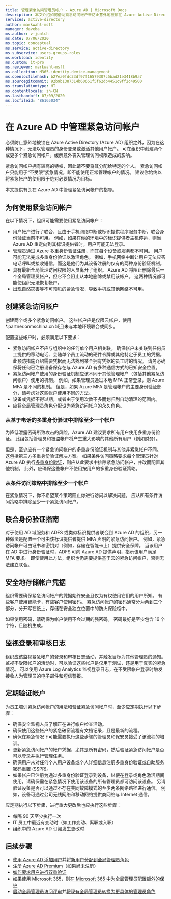 ```yaml
---
title: 管理紧急访问管理员帐户 - Azure AD | Microsoft Docs
description: 本文介绍如何借助紧急访问帐户来防止意外地被锁在 Azure Active Directory (Azure AD) 组织之外的情况。
services: active-directory
author: markwahl-msft
manager: daveba
ms.author: v-junlch
ms.date: 07/06/2020
ms.topic: conceptual
ms.service: active-directory
ms.subservice: users-groups-roles
ms.workload: identity
ms.custom: it-pro
ms.reviewer: markwahl-msft
ms.collection: M365-identity-device-management
ms.openlocfilehash: b27ea0fdc33df97f16579307c5bad21e3418b9a7
ms.sourcegitcommit: 92b9b1387314b60661f5f62db4451c9ff2c49500
ms.translationtype: HT
ms.contentlocale: zh-CN
ms.lasthandoff: 07/09/2020
ms.locfileid: "86165034"
---
```

# <a name="manage-emergency-access-accounts-in-azure-ad"></a>在 Azure AD 中管理紧急访问帐户

必须防止意外地被锁在 Azure Active Directory (Azure AD) 组织之外，因为在这种情况下，无法以管理员的身份登录或激活其他用户帐户。 可在组织中创建两个或更多个紧急访问帐户，缓解意外丧失管理访问权限造成的影响。

紧急访问帐户拥有较高的特权，因此请不要将其分配给特定的个人。 紧急访问帐户只能用于“不受限”紧急情况，即不能使用正常管理帐户的情况。 建议你始终以将紧急帐户的使用限于绝对必要情况为目标。

本文提供有关在 Azure AD 中管理紧急访问帐户的指导。

## <a name="why-use-an-emergency-access-account"></a>为何使用紧急访问帐户

在以下情况下，组织可能需要使用紧急访问帐户：

- 用户帐户进行了联合，且由于手机网络中断或标识提供程序服务中断，联合身份验证当前不可用。 例如，如果在你的环境中的标识提供者主机停运，则当 Azure AD 重定向到其标识提供者时，用户可能无法登录。
- 管理员通过 Azure 多重身份验证注册，而其每个设备或服务都不可用。 用户可能无法完成多重身份验证以激活角色。 例如，手机网络中断让用户无法应答电话呼叫或接收短信，而这是他们为其设备注册的仅有的两种身份验证机制。
- 具有最新全局管理访问权限的人员离开了组织。 Azure AD 将阻止删除最后一个全局管理员帐户，但它不会阻止从本地删除或禁用该帐户。 这两种情况都可能使组织无法恢复帐户。
- 出现自然灾害等不可预见的紧急情况，导致手机或其他网络不可用。 

## <a name="create-emergency-access-accounts"></a>创建紧急访问帐户

创建两个或多个紧急访问帐户。 这些帐户应是仅限云帐户，使用 \*.partner.onmschina.cn 域且未与本地环境联合或同步。

配置这些帐户时，必须满足以下要求：

- 紧急访问帐户不应与组织中的任何单个用户相关联。 确保帐户未关联到任何员工提供的移动电话、会随单个员工流动的硬件令牌或其他特定于员工的凭据。 此预防措施介绍需要凭据而无法找到某个拥有凭据的员工时的情况。 请务必确保将任何已注册设备保存在与 Azure AD 有多种通信方式的已知安全位置。
- 紧急访问帐户使用的身份验证机制应该不同于其他管理帐户（包括其他紧急访问帐户）使用的机制。  例如，如果管理员通过本地 MFA 正常登录，则 Azure MFA 是不同的机制。  但是，如果 Azure MFA 是管理帐户的主要身份验证部分，请考虑对这些帐户使用不同的方法。
- 设备或凭据不得过期，或者由于使用次数不多而划归到自动清理的范围内。  
- 应将全局管理员角色分配设为紧急访问帐户的永久角色。 

### <a name="exclude-at-least-one-account-from-phone-based-multi-factor-authentication"></a>从基于电话的多重身份验证中排除至少一个帐户

为降低泄露密码所致攻击的风险，Azure AD 建议要求所有用户使用多重身份验证。 此组包括管理员和被盗帐户将产生重大影响的其他所有用户（例如财务）。

但是，至少应有一个紧急访问帐户的多重身份验证机制与其他非紧急帐户不同。 这包括第三方多重身份验证解决方案。 如果条件访问策略要求每个管理员针对 Azure AD 执行[多重身份验证](../authentication/howto-mfa-userstates.md)，则应从此要求中排除紧急访问帐户，并改而配置其他机制。 此外，应确保这些帐户不使用按用户的多重身份验证策略。

### <a name="exclude-at-least-one-account-from-conditional-access-policies"></a>从条件访问策略中排除至少一个帐户

在紧急情况下，你不希望某个策略阻止你进行访问以解决问题。 应从所有条件访问策略中排除至少一个紧急访问帐户。

## <a name="federation-guidance"></a>联合身份验证指南

对于使用 AD 域服务和 ADFS 或类似标识提供者联合到 Azure AD 的组织，另一种做法是配置一个可由该标识提供者提供 MFA 声明的紧急访问帐户。  例如，紧急访问帐户可由证书和密钥对（例如，存储在智能卡上）提供安全保障。  当该用户在 AD 中进行身份验证时，ADFS 可向 Azure AD 提供声明，指示该用户满足 MFA 要求。  即使使用此方法，组织也仍需要提供基于云的紧急访问帐户，否则无法建立联合。 

## <a name="store-account-credentials-safely"></a>安全地存储帐户凭据

组织需要确保紧急访问帐户的凭据始终安全且仅为有权使用它们的用户所知。 有些客户使用智能卡，有些客户使用密码。 紧急访问帐户的密码通常分为两到三个部分，分开写在纸上，存储在安全独立位置中的防火保险柜中。

如果使用密码，请确保为帐户使用不会过期的强密码。 密码最好是至少包含 16 个字符，且随机生成。

## <a name="monitor-sign-in-and-audit-logs"></a>监视登录和审核日志

组织应该监视紧急帐户的登录和审核日志活动，并触发目标为其他管理员的通知。 监视不受限帐户的活动时，可以验证这些帐户是仅用于测试，还是用于真实的紧急情况。 可以使用 Azure Log Analytics 监视登录日志，在不受限帐户登录时触发接收人为管理员的电子邮件和短信警报。

## <a name="validate-accounts-regularly"></a>定期验证帐户

为员工培训紧急访问帐户的用法和验证紧急访问帐户时，至少应定期执行以下步骤：

- 确保安全监视人员了解正在进行帐户检查活动。
- 确保使用这些帐户的紧急破窗流程有文档记录，且是最新的流程。
- 确保在紧急情况下可能需要执行这些步骤的管理员和保安员接受了该流程的培训。
- 更新紧急访问帐户的帐户凭据，尤其是所有密码，然后验证紧急访问帐户是否可以登录并执行管理任务。
- 确保用户未对任何个人用户设备或个人详细信息注册多重身份验证或自助服务密码重置 (SSPR)。 
- 如果帐户已注册为通过多重身份验证登录到设备，以便在登录或角色激活期间使用，请确保需在紧急情况下使用该设备的所有管理员都可访问该设备。 另请验证设备是否可以通过不存在共同故障模式的至少两条网络路径进行通信。 例如，设备可通过公司无线网络和移动网络提供商网络与 Internet 通信。

应定期执行以下步骤，进行重大更改后也应执行这些步骤：

- 每隔 90 天至少执行一次
- IT 员工中最近有变动时（如工作变动、离职或入职）
- 组织中的 Azure AD 订阅发生更改时

## <a name="next-steps"></a>后续步骤

- [使用 Azure AD 添加用户](../fundamentals/add-users-azure-active-directory.md)并[将新用户分配到全局管理员角色](../fundamentals/active-directory-users-assign-role-azure-portal.md)
- [注册 Azure AD Premium](../fundamentals/active-directory-get-started-premium.md)（如果尚未注册）
- [如何要求用户进行双重验证](../authentication/howto-mfa-userstates.md)
- 如果使用 Microsoft 365，则[在 Microsoft 365 中为全局管理员配置额外的保护](https://docs.microsoft.com/office365/enterprise/protect-your-global-administrator-accounts)
- [启动全局管理员访问评审](../privileged-identity-management/pim-how-to-start-security-review.md)并[将现有全局管理员转换为更具体的管理员角色](directory-assign-admin-roles.md)

